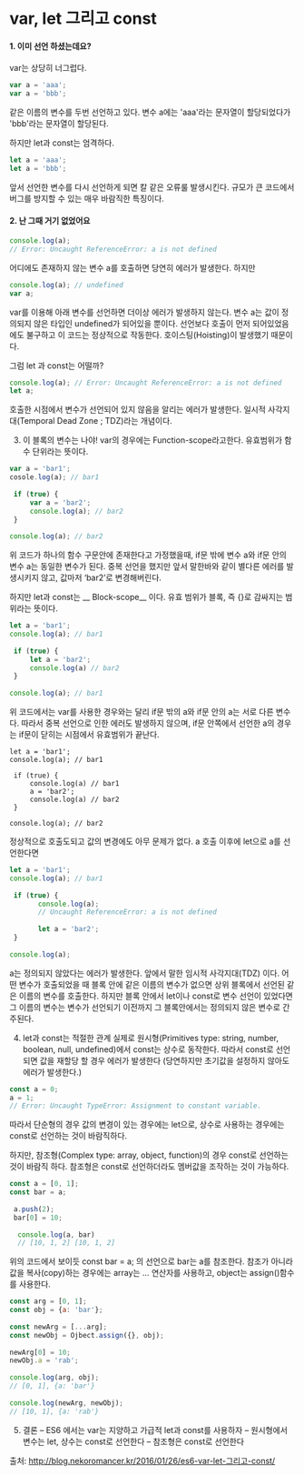 # var, let 그리고 const

#### 1. 이미 선언 하셨는데요? 
var는 상당히 너그럽다.
``` javascript
var a = 'aaa';
var a = 'bbb';
```
같은 이름의 변수를 두번 선언하고 있다. 변수 a에는 'aaa'라는 문자열이 할당되었다가 'bbb'라는 문자열이 할당된다.

하지만 let과 const는 엄격하다.

``` javascript
let a = 'aaa';
let a = 'bbb';
```
앞서 선언한 변수를 다시 선언하게 되면 칼 같은 오류룰 발생시킨다.
규모가 큰 코드에서 버그를 방지할 수 있는 매우 바람직한 특징이다.

#### 2. 난 그때 거기 없었어요
``` javascript
console.log(a);
// Error: Uncaught ReferenceError: a is not defined
```
어디에도 존재하지 않는 변수 a를 호출하면 당연히 에러가 발생한다.
하지만 

``` javascript
console.log(a); // undefined
var a;
```
var를 이용해 아래 변수를 선언하면 더이상 에러가 발생하지 않는다.
변수 a는 값이 정의되지 않은 타입인 undefined가 되어있을 뿐이다. 
선언보다 호출이 먼저 되어있었음에도 불구하고 이 코드는 정상적으로 작동한다. 호이스팅(Hoisting)이 발생했기 때문이다.

그럼  let 과 const는 어떨까?
``` javascript
console.log(a); // Error: Uncaught ReferenceError: a is not defined 
let a;
```
호출한 시점에서 변수가 선언되어 있지 않음을 알리는 에러가 발생한다.
일시적 사각지대(Temporal Dead Zone ; TDZ)라는 개념이다.

3. 이 블록의 변수는 나야!
var의 경우에는 Function-scope라고한다. 유효범위가 함수 단위라는 뜻이다.
``` javascript
var a = 'bar1';
cosole.log(a); // bar1
 
 if (true) {
 	 var a = 'bar2';
 	 console.log(a); // bar2
 }
  
console.log(a); // bar2
```

위 코드가 하나의 함수 구문안에 존재한다고 가정했을때, if문 밖에 변수 a와  if문 안의 변수 a는 동일한 변수가 된다.
중복 선언을 했지만 앞서 말한바와 같이 별다른 에러를 발생시키지 않고, 값마저 ‘bar2’로 변경해버린다.

하지만 let과 const는 __ Block-scope__ 이다. 유효 범위가 블록, 즉 {}로 감싸지는 범위라는 뜻이다.
``` javascript
let a = 'bar1';
console.log(a); // bar1
 
 if (true) {
 	 let a = 'bar2';
 	 console.log(a) // bar2
 }
  
console.log(a); // bar1
```
위 코드에서는 var를 사용한 경우와는 달리 if문 밖의 a와 if문 안의 a는 서로 다른 변수다. 
따라서 중복 선언으로 인한 에러도 발생하지 않으며, if문 안쪽에서 선언한 a의 경우는 if문이 닫히는 시점에서 유효범위가 끝난다.

``` javascipt
let a = 'bar1';
console.log(a); // bar1
 
 if (true) {
 	 console.log(a) // bar1
 	 a = 'bar2';
 	 console.log(a) // bar2
 }
  
console.log(a); // bar2
```
정상적으로 호출도되고 값의 변경에도 아무 문제가 없다. 
a 호출 이후에 let으로 a를 선언한다면

``` javascript
let a = 'bar1';
console.log(a); // bar1
 
 if (true) {
 	   console.log(a);
 	   // Uncaught ReferenceError: a is not defined
 	      
 	   let a = 'bar2';
 }
  
console.log(a);
```
a는 정의되지 않았다는 에러가 발생한다. 앞에서 말한 임시적 사각지대(TDZ) 이다. 어떤 변수가 호출되었을 때 블록 안에 같은 이름의 변수가 없으면 상위 블록에서 선언된 같은 이름의 변수를 호출한다.
하지만 블록 안에서 let이나 const로 변수 선언이 있었다면 그 이름의 변수는 변수가 선언되기 이전까지 그 블록안에서는 정의되지 않은 변수로 간주된다.

4. let과 const는 적절한 관계
실제로 원시형(Primitives type: string, number, boolean, null, undefined)에서 const는 상수로 동작한다. 따라서 const로 선언되면 값을 재할당 할 경우 에러가 발생한다 (당연하지만 초기값을 설정하지 않아도 에러가 발생한다.)

``` javascript
const a = 0;
a = 1;
// Error: Uncaught TypeError: Assignment to constant variable.
```

따라서 단순형의 경우 값의 변경이 있는 경우에는 let으로, 상수로 사용하는 경우에는 const로 선언하는 것이 바람직하다.

하지만, 참조형(Complex type: array, object, function)의 경우 const로 선언하는 것이 바람직 하다. 참조형은 const로 선언하더라도 멤버값을 조작하는 것이 가능하다.

``` javascript
const a = [0, 1];
const bar = a;
 
 a.push(2);
 bar[0] = 10;
  
  console.log(a, bar)
  // [10, 1, 2] [10, 1, 2]
```
위의 코드에서 보이듯 const bar = a; 의 선언으로 bar는 a를 참조한다. 참조가 아니라 값을 복사(copy)하는 경우에는 array는 … 연산자를 사용하고, object는 assign()함수를 사용한다.

``` javascript
const arg = [0, 1];
const obj = {a: 'bar'};
 
const newArg = [...arg];
const newObj = Ojbect.assign({}, obj);
  
newArg[0] = 10;
newObj.a = 'rab';
   
console.log(arg, obj);
// [0, 1], {a: 'bar'}
    
console.log(newArg, newObj);
// [10, 1], {a: 'rab'}
```
5. 결론
– ES6 에서는 var는 지양하고 가급적 let과 const를 사용하자
– 원시형에서 변수는 let, 상수는 const로 선언한다
– 참조형은 const로 선언한다

출처: http://blog.nekoromancer.kr/2016/01/26/es6-var-let-그리고-const/
